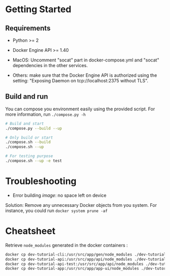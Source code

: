 # Getting Started

## Requirements

* Python >= 2
* Docker Engine API >= 1.40

* MacOS: Uncomment "socat" part in docker-compose.yml and "socat" dependencies in the other services.
* Others: make sure that the Docker Engine API is authorized using the setting: "Exposing Daemon on tcp://localhost:2375 without TLS".

## Build and run

You can compose you environment easily using the provided script.
For more information, run `./compose.py -h`

```bash
# Build and start
./compose.py --build --up

# Only build or start
./compose.sh --build
./compose.sh --up

# For testing purpose
./compose.sh --up -e test
```

# Troubleshooting

* Error building *image*: no space left on device

Solution: Remove any unnecessary Docker objects from you system.
For instance, you could run `docker system prune -af`

# Cheatsheet

Retrieve `node_modules` generated in the docker containers :

```bash
docker cp dev-tutorial-cli:/usr/src/app/gen/node_modules ./dev-tutorial-cli/
docker cp dev-tutorial-api:/usr/src/app/api/node_modules ./dev-tutorial-api/
docker cp dev-tutorial-api-test:/usr/src/app/api/node_modules ./dev-tutorial-api/
docker cp dev-tutorial-app:/usr/src/app/app-ui/node_modules ./dev-tutorial-app/
```
